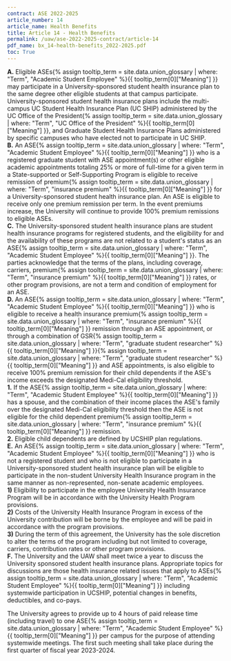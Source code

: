 ```yaml
---
contract: ASE 2022-2025
article_number: 14
article_name: Health Benefits 
title: Article 14 - Health Benefits 
permalink: /uaw/ase-2022-2025-contract/article-14
pdf_name: bx_14-health-benefits_2022-2025.pdf
toc: True
---
```



<div class="lvl1"><b>A.</b> Eligible <span class="tooltip">ASEs<span class="tooltip-text">{% assign tooltip_term = site.data.union_glossary | where: "Term", "Academic Student Employee" %}{{ tooltip_term[0]["Meaning"] }}</span></span> may participate in a University-sponsored student health insurance plan to the same degree other eligible students at that campus participate. University-sponsored student health insurance plans include the multi-campus UC Student Health Insurance Plan (UC SHIP) administered by the <span class="tooltip">UC Office of the President<span class="tooltip-text">{% assign tooltip_term = site.data.union_glossary | where: "Term", "UC Office of the President" %}{{ tooltip_term[0]["Meaning"] }}</span></span>, and Graduate Student Health Insurance Plans administered by specific campuses who have elected not to participate in UC SHIP.</div>
<div class="lvl1"><b>B.</b> An <span class="tooltip">ASE<span class="tooltip-text">{% assign tooltip_term = site.data.union_glossary | where: "Term", "Academic Student Employee" %}{{ tooltip_term[0]["Meaning"] }}</span></span> who is a registered graduate student with ASE appointment(s) or other eligible academic appointments totaling 25% or more of full-time for a given term in a State-supported or Self-Supporting Program is eligible to receive remission of <span class="tooltip">premium<span class="tooltip-text">{% assign tooltip_term = site.data.union_glossary | where: "Term", "insurance premium" %}{{ tooltip_term[0]["Meaning"] }}</span></span> for a University-sponsored student health insurance plan. An ASE is eligible to receive only one premium remission per term. In the event premiums increase, the University will continue to provide 100% premium remissions to eligible ASEs.</div>
<div class="lvl1"><b>C.</b> The University-sponsored student health insurance plans are student health insurance programs for registered students, and the eligibility for and the availability of these programs are not related to a student's status as an <span class="tooltip">ASE<span class="tooltip-text">{% assign tooltip_term = site.data.union_glossary | where: "Term", "Academic Student Employee" %}{{ tooltip_term[0]["Meaning"] }}</span></span>. The parties acknowledge that the terms of the plans, including coverage, carriers, <span class="tooltip">premium<span class="tooltip-text">{% assign tooltip_term = site.data.union_glossary | where: "Term", "insurance premium" %}{{ tooltip_term[0]["Meaning"] }}</span></span> rates, or other program provisions, are not a term and condition of employment for an ASE.</div>
<div class="lvl1"><b>D.</b> An <span class="tooltip">ASE<span class="tooltip-text">{% assign tooltip_term = site.data.union_glossary | where: "Term", "Academic Student Employee" %}{{ tooltip_term[0]["Meaning"] }}</span></span> who is eligible to receive a health <span class="tooltip">insurance premium<span class="tooltip-text">{% assign tooltip_term = site.data.union_glossary | where: "Term", "insurance premium" %}{{ tooltip_term[0]["Meaning"] }}</span></span> remission through an ASE appointment, or through a combination of <span class="tooltip"><span class="tooltip">GSR<span class="tooltip-text">{% assign tooltip_term = site.data.union_glossary | where: "Term", "graduate student researcher" %}{{ tooltip_term[0]["Meaning"] }}</span></span><span class="tooltip-text">{% assign tooltip_term = site.data.union_glossary | where: "Term", "graduate student researcher" %}{{ tooltip_term[0]["Meaning"] }}</span></span> and ASE appointments, is also eligible to receive 100% premium remission for their child dependents if the ASE's income exceeds the designated Medi-Cal eligibility threshold.</div>

<div class="lvl2"><b>1.</b> If the <span class="tooltip">ASE<span class="tooltip-text">{% assign tooltip_term = site.data.union_glossary | where: "Term", "Academic Student Employee" %}{{ tooltip_term[0]["Meaning"] }}</span></span> has a spouse, and the combination of their income places the ASE's family over the designated Medi-Cal eligibility threshold then the ASE is not eligible for the child dependent <span class="tooltip">premium<span class="tooltip-text">{% assign tooltip_term = site.data.union_glossary | where: "Term", "insurance premium" %}{{ tooltip_term[0]["Meaning"] }}</span></span> remission.</div>
<div class="lvl2"><b>2.</b> Eligible child dependents are defined by UCSHIP plan regulations.</div>
<div class="lvl1"><b>E.</b> An <span class="tooltip">ASE<span class="tooltip-text">{% assign tooltip_term = site.data.union_glossary | where: "Term", "Academic Student Employee" %}{{ tooltip_term[0]["Meaning"] }}</span></span> who is not a registered student and who is not eligible to participate in a University-sponsored student health insurance plan will be eligible to participate in the non-student University Health Insurance program in the same manner as non-represented, non-senate academic employees.</div>
<div class="lvl2"><b>1)</b> Eligibility to participate in the employee University Health Insurance Program will be in accordance with the University Health Program provisions.</div>
<div class="lvl2"><b>2)</b> Costs of the University Health Insurance Program in excess of the University contribution will be borne by the employee and will be paid in accordance with the program provisions.</div>
<div class="lvl2"><b>3)</b> During the term of this agreement, the University has the sole discretion to alter the terms of the program including but not limited to coverage, carriers, contribution rates or other program provisions.</div>
<div class="lvl1"><b>F.</b> The University and the UAW shall meet twice a year to discuss the University sponsored student health insurance plans. Appropriate topics for discussions are those health insurance related issues that apply to <span class="tooltip">ASEs<span class="tooltip-text">{% assign tooltip_term = site.data.union_glossary | where: "Term", "Academic Student Employee" %}{{ tooltip_term[0]["Meaning"] }}</span></span> including systemwide participation in UCSHIP, potential changes in benefits, deductibles, and co-pays.</div>

The University agrees to provide up to 4 hours of paid release time (including travel) to one <span class="tooltip">ASE<span class="tooltip-text">{% assign tooltip_term = site.data.union_glossary | where: "Term", "Academic Student Employee" %}{{ tooltip_term[0]["Meaning"] }}</span></span> per campus for the purpose of attending systemwide meetings. The first such meeting shall take place during the first quarter of fiscal year 2023-2024.

